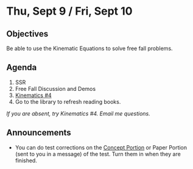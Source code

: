 Thu, Sept 9 / Fri, Sept 10
=====================

Objectives
------------
Be able to use the Kinematic Equations to solve free fall problems.

Agenda  
---------  

1. SSR
2. Free Fall Discussion and Demos
3. [Kinematics #4][k4]
4. Go to the library to refresh reading books.


*If you are absent, try Kinematics #4.  Email me questions.*


Announcements
-------------  
- You can do test corrections on the [Concept Portion][test] or Paper Portion (sent to you in a message) of the test.  Turn them in when they are finished.

[test]: https://avon.schoology.com/assignment/5269291220/
[k4]: https://avon.schoology.com/course/5138386942/materials/gp/5275625907

<!--stackedit_data:
eyJoaXN0b3J5IjpbMzk3NjgyMzM0LC01NTQ0NDMwNDksNjA0Nz
I3MTc4LDE2OTE1MjIyMDksLTE1NjM0NDg2MjcsLTE4NjYzMjQz
NDcsNjY5NzI3Mzc0LDE4ODAzMzQ3NDksLTc0NzM3OTkwMSwtMj
g4NzAzNjM1LDMyMDM3Mjg2OSwtMTcwMDMwODk3MiwtMjA1MDkz
Mzk1OSwtMTI4MDk1MDEzNCwtMzY3Njg4MDkxLDkyNDM5MzAwNi
wtMTczODU2NjgsMTM5MDk0NjY1MCwtODE3MDUzMDEzLC0xNTY3
MDU4MzU1XX0=
-->